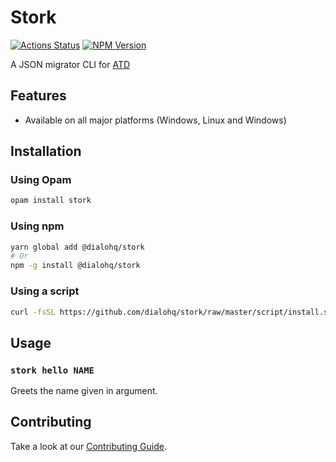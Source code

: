 # Stork

[![Actions Status](https://github.com/dialohq/stork/workflows/CI/badge.svg)](https://github.com/dialohq/stork/actions)
[![NPM Version](https://badge.fury.io/js/%40dialohq%stork.svg)](https://badge.fury.io/js/%40dialohq%stork)

A JSON migrator CLI for [ATD](https://github.com/ahrefs/atd)

## Features

- Available on all major platforms (Windows, Linux and Windows)

## Installation

### Using Opam

```bash
opam install stork
```

### Using npm

```bash
yarn global add @dialohq/stork
# Or
npm -g install @dialohq/stork
```

### Using a script

```bash
curl -fsSL https://github.com/dialohq/stork/raw/master/script/install.sh | bash
```

## Usage

### `stork hello NAME`

Greets the name given in argument.

## Contributing

Take a look at our [Contributing Guide](CONTRIBUTING.md).
